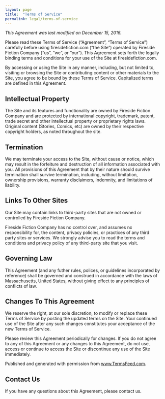 ```yaml
---
layout: page
title:  "Terms of Service"
permalink: legal/terms-of-service
---
```

_This Agreement was last modified on December 15, 2016._

Please read these Terms of Service (“Agreement”, “Terms of Service”) carefully before using firesidefiction.com (“the Site”) operated by Fireside Fiction Company (“us”, “we”, or “our”). This Agreement sets forth the legally binding terms and conditions for your use of the Site at firesidefiction.com.

By accessing or using the Site in any manner, including, but not limited to, visiting or browsing the Site or contributing content or other materials to the Site, you agree to be bound by these Terms of Service. Capitalized terms are defined in this Agreement.

## Intellectual Property
The Site and its features and functionality are owned by Fireside Fiction Company and are protected by international copyright, trademark, patent, trade secret and other intellectual property or proprietary rights laws. Original content (Stories, Comics, etc) are owned by their respective copyright holders, as noted throughout the site.

## Termination
We may terminate your access to the Site, without cause or notice, which may result in the forfeiture and destruction of all information associated with you. All provisions of this Agreement that by their nature should survive termination shall survive termination, including, without limitation, ownership provisions, warranty disclaimers, indemnity, and limitations of liability.

## Links To Other Sites
Our Site may contain links to third-party sites that are not owned or controlled by Fireside Fiction Company.

Fireside Fiction Company has no control over, and assumes no responsibility for, the content, privacy policies, or practices of any third party sites or services. We strongly advise you to read the terms and conditions and privacy policy of any third-party site that you visit.

## Governing Law
This Agreement (and any futher rules, polices, or guidelines incorporated by reference) shall be governed and construed in accordance with the laws of Massachusetts, United States, without giving effect to any principles of conflicts of law.

## Changes To This Agreement
We reserve the right, at our sole discretion, to modify or replace these Terms of Service by posting the updated terms on the Site. Your continued use of the Site after any such changes constitutes your acceptance of the new Terms of Service.

Please review this Agreement periodically for changes. If you do not agree to any of this Agreement or any changes to this Agreement, do not use, access or continue to access the Site or discontinue any use of the Site immediately.

Published and generated with permission from www.TermsFeed.com.

## Contact Us
If you have any questions about this Agreement, please contact us.

